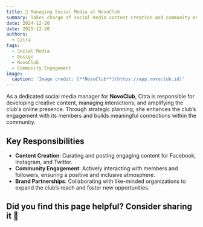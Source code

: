```yaml
---
title: 🎉 Managing Social Media at NovoClub
summary: Takes charge of social media content creation and community engagement for NovoClub, boosting its online presence.
date: 2024-12-20
date: 2025-12-20
authors:
  - Citra
tags:
  - Social Media
  - Design
  - NovoClub
  - Community Engagement
image:
  caption: 'Image credit: [**NovoClub**](https://app.novoclub.id)'
---
```


As a dedicated social media manager for **NovoClub**, Citra is responsible for developing creative content, managing interactions, and amplifying the club's online presence. Through strategic planning, she enhances the club’s engagement with its members and builds meaningful connections within the community.

## Key Responsibilities

- **Content Creation**: Curating and posting engaging content for Facebook, Instagram, and Twitter.
- **Community Engagement**: Actively interacting with members and followers, ensuring a positive and inclusive atmosphere.
- **Brand Partnerships**: Collaborating with like-minded organizations to expand the club’s reach and foster new opportunities.

## Did you find this page helpful? Consider sharing it 🙌

